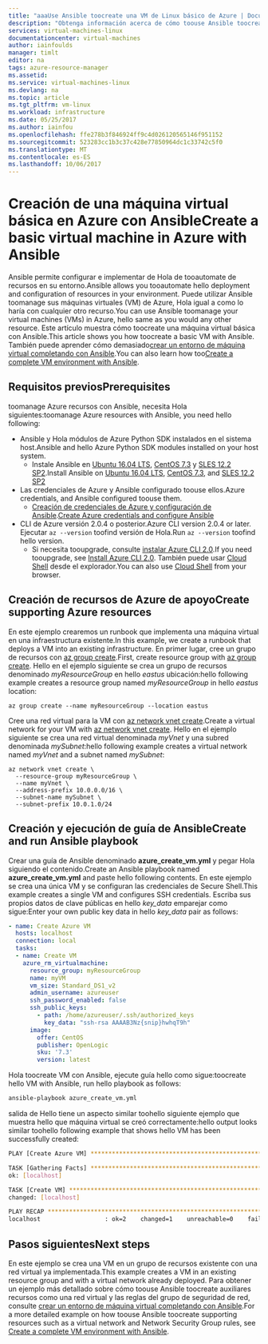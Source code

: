 ```yaml
---
title: "aaaUse Ansible toocreate una VM de Linux básico de Azure | Documentos de Microsoft"
description: "Obtenga información acerca de cómo toouse Ansible toocreate y administrar una máquina virtual de Linux básica de Azure"
services: virtual-machines-linux
documentationcenter: virtual-machines
author: iainfoulds
manager: timlt
editor: na
tags: azure-resource-manager
ms.assetid: 
ms.service: virtual-machines-linux
ms.devlang: na
ms.topic: article
ms.tgt_pltfrm: vm-linux
ms.workload: infrastructure
ms.date: 05/25/2017
ms.author: iainfou
ms.openlocfilehash: ffe278b3f846924ff9c4d026120565146f951152
ms.sourcegitcommit: 523283cc1b3c37c428e77850964dc1c33742c5f0
ms.translationtype: MT
ms.contentlocale: es-ES
ms.lasthandoff: 10/06/2017
---
```

# <a name="create-a-basic-virtual-machine-in-azure-with-ansible"></a><span data-ttu-id="07984-103">Creación de una máquina virtual básica en Azure con Ansible</span><span class="sxs-lookup"><span data-stu-id="07984-103">Create a basic virtual machine in Azure with Ansible</span></span>
<span data-ttu-id="07984-104">Ansible permite configurar e implementar de Hola de tooautomate de recursos en su entorno.</span><span class="sxs-lookup"><span data-stu-id="07984-104">Ansible allows you tooautomate hello deployment and configuration of resources in your environment.</span></span> <span data-ttu-id="07984-105">Puede utilizar Ansible toomanage sus máquinas virtuales (VM) de Azure, Hola igual a como lo haría con cualquier otro recurso.</span><span class="sxs-lookup"><span data-stu-id="07984-105">You can use Ansible toomanage your virtual machines (VMs) in Azure, hello same as you would any other resource.</span></span> <span data-ttu-id="07984-106">Este artículo muestra cómo toocreate una máquina virtual básica con Ansible.</span><span class="sxs-lookup"><span data-stu-id="07984-106">This article shows you how toocreate a basic VM with Ansible.</span></span> <span data-ttu-id="07984-107">También puede aprender cómo demasiado[crear un entorno de máquina virtual completando con Ansible](ansible-create-complete-vm.md).</span><span class="sxs-lookup"><span data-stu-id="07984-107">You can also learn how too[Create a complete VM environment with Ansible](ansible-create-complete-vm.md).</span></span>


## <a name="prerequisites"></a><span data-ttu-id="07984-108">Requisitos previos</span><span class="sxs-lookup"><span data-stu-id="07984-108">Prerequisites</span></span>
<span data-ttu-id="07984-109">toomanage Azure recursos con Ansible, necesita Hola siguientes:</span><span class="sxs-lookup"><span data-stu-id="07984-109">toomanage Azure resources with Ansible, you need hello following:</span></span>

- <span data-ttu-id="07984-110">Ansible y Hola módulos de Azure Python SDK instalados en el sistema host.</span><span class="sxs-lookup"><span data-stu-id="07984-110">Ansible and hello Azure Python SDK modules installed on your host system.</span></span>
    - <span data-ttu-id="07984-111">Instale Ansible en [Ubuntu 16.04 LTS](ansible-install-configure.md#ubuntu-1604-lts), [CentOS 7.3](ansible-install-configure.md#centos-73) y [SLES 12.2 SP2](ansible-install-configure.md#sles-122-sp2).</span><span class="sxs-lookup"><span data-stu-id="07984-111">Install Ansible on [Ubuntu 16.04 LTS](ansible-install-configure.md#ubuntu-1604-lts), [CentOS 7.3](ansible-install-configure.md#centos-73), and [SLES 12.2 SP2](ansible-install-configure.md#sles-122-sp2)</span></span>
- <span data-ttu-id="07984-112">Las credenciales de Azure y Ansible configurado toouse ellos.</span><span class="sxs-lookup"><span data-stu-id="07984-112">Azure credentials, and Ansible configured toouse them.</span></span>
    - <span data-ttu-id="07984-113">[Creación de credenciales de Azure y configuración de Ansible](ansible-install-configure.md#create-azure-credentials).</span><span class="sxs-lookup"><span data-stu-id="07984-113">[Create Azure credentials and configure Ansible](ansible-install-configure.md#create-azure-credentials)</span></span>
- <span data-ttu-id="07984-114">CLI de Azure versión 2.0.4 o posterior.</span><span class="sxs-lookup"><span data-stu-id="07984-114">Azure CLI version 2.0.4 or later.</span></span> <span data-ttu-id="07984-115">Ejecutar `az --version` toofind versión de Hola.</span><span class="sxs-lookup"><span data-stu-id="07984-115">Run `az --version` toofind hello version.</span></span> 
    - <span data-ttu-id="07984-116">Si necesita tooupgrade, consulte [instalar Azure CLI 2.0]( /cli/azure/install-azure-cli).</span><span class="sxs-lookup"><span data-stu-id="07984-116">If you need tooupgrade, see [Install Azure CLI 2.0]( /cli/azure/install-azure-cli).</span></span> <span data-ttu-id="07984-117">También puede usar [Cloud Shell](/azure/cloud-shell/quickstart) desde el explorador.</span><span class="sxs-lookup"><span data-stu-id="07984-117">You can also use [Cloud Shell](/azure/cloud-shell/quickstart) from your browser.</span></span>


## <a name="create-supporting-azure-resources"></a><span data-ttu-id="07984-118">Creación de recursos de Azure de apoyo</span><span class="sxs-lookup"><span data-stu-id="07984-118">Create supporting Azure resources</span></span>
<span data-ttu-id="07984-119">En este ejemplo crearemos un runbook que implementa una máquina virtual en una infraestructura existente.</span><span class="sxs-lookup"><span data-stu-id="07984-119">In this example, we create a runbook that deploys a VM into an existing infrastructure.</span></span> <span data-ttu-id="07984-120">En primer lugar, cree un grupo de recursos con [az group create](/cli/azure/vm#create).</span><span class="sxs-lookup"><span data-stu-id="07984-120">First, create resource group with [az group create](/cli/azure/vm#create).</span></span> <span data-ttu-id="07984-121">Hello en el ejemplo siguiente se crea un grupo de recursos denominado *myResourceGroup* en hello *eastus* ubicación:</span><span class="sxs-lookup"><span data-stu-id="07984-121">hello following example creates a resource group named *myResourceGroup* in hello *eastus* location:</span></span>

```azurecli
az group create --name myResourceGroup --location eastus
```

<span data-ttu-id="07984-122">Cree una red virtual para la VM con [az network vnet create](/cli/azure/network/vnet#create).</span><span class="sxs-lookup"><span data-stu-id="07984-122">Create a virtual network for your VM with [az network vnet create](/cli/azure/network/vnet#create).</span></span> <span data-ttu-id="07984-123">Hello en el ejemplo siguiente se crea una red virtual denominada *myVnet* y una subred denominada *mySubnet*:</span><span class="sxs-lookup"><span data-stu-id="07984-123">hello following example creates a virtual network named *myVnet* and a subnet named *mySubnet*:</span></span>

```azurecli
az network vnet create \
  --resource-group myResourceGroup \
  --name myVnet \
  --address-prefix 10.0.0.0/16 \
  --subnet-name mySubnet \
  --subnet-prefix 10.0.1.0/24
```


## <a name="create-and-run-ansible-playbook"></a><span data-ttu-id="07984-124">Creación y ejecución de guía de Ansible</span><span class="sxs-lookup"><span data-stu-id="07984-124">Create and run Ansible playbook</span></span>
<span data-ttu-id="07984-125">Crear una guía de Ansible denominado **azure_create_vm.yml** y pegar Hola siguiendo el contenido.</span><span class="sxs-lookup"><span data-stu-id="07984-125">Create an Ansible playbook named **azure_create_vm.yml** and paste hello following contents.</span></span> <span data-ttu-id="07984-126">En este ejemplo se crea una única VM y se configuran las credenciales de Secure Shell.</span><span class="sxs-lookup"><span data-stu-id="07984-126">This example creates a single VM and configures SSH credentials.</span></span> <span data-ttu-id="07984-127">Escriba sus propios datos de clave públicas en hello *key_data* emparejar como sigue:</span><span class="sxs-lookup"><span data-stu-id="07984-127">Enter your own public key data in hello *key_data* pair as follows:</span></span>

```yaml
- name: Create Azure VM
  hosts: localhost
  connection: local
  tasks:
  - name: Create VM
    azure_rm_virtualmachine:
      resource_group: myResourceGroup
      name: myVM
      vm_size: Standard_DS1_v2
      admin_username: azureuser
      ssh_password_enabled: false
      ssh_public_keys: 
        - path: /home/azureuser/.ssh/authorized_keys
          key_data: "ssh-rsa AAAAB3Nz{snip}hwhqT9h"
      image:
        offer: CentOS
        publisher: OpenLogic
        sku: '7.3'
        version: latest
```

<span data-ttu-id="07984-128">Hola toocreate VM con Ansible, ejecute guía hello como sigue:</span><span class="sxs-lookup"><span data-stu-id="07984-128">toocreate hello VM with Ansible, run hello playbook as follows:</span></span>

```bash
ansible-playbook azure_create_vm.yml
```

<span data-ttu-id="07984-129">salida de Hello tiene un aspecto similar toohello siguiente ejemplo que muestra hello que máquina virtual se creó correctamente:</span><span class="sxs-lookup"><span data-stu-id="07984-129">hello output looks similar toohello following example that shows hello VM has been successfully created:</span></span>

```bash
PLAY [Create Azure VM] ****************************************************

TASK [Gathering Facts] ****************************************************
ok: [localhost]

TASK [Create VM] **********************************************************
changed: [localhost]

PLAY RECAP ****************************************************************
localhost                  : ok=2    changed=1    unreachable=0    failed=0
```


## <a name="next-steps"></a><span data-ttu-id="07984-130">Pasos siguientes</span><span class="sxs-lookup"><span data-stu-id="07984-130">Next steps</span></span>
<span data-ttu-id="07984-131">En este ejemplo se crea una VM en un grupo de recursos existente con una red virtual ya implementada.</span><span class="sxs-lookup"><span data-stu-id="07984-131">This example creates a VM in an existing resource group and with a virtual network already deployed.</span></span> <span data-ttu-id="07984-132">Para obtener un ejemplo más detallado sobre cómo toouse Ansible toocreate auxiliares recursos como una red virtual y las reglas del grupo de seguridad de red, consulte [crear un entorno de máquina virtual completando con Ansible](ansible-create-complete-vm.md).</span><span class="sxs-lookup"><span data-stu-id="07984-132">For a more detailed example on how toouse Ansible toocreate supporting resources such as a virtual network and Network Security Group rules, see [Create a complete VM environment with Ansible](ansible-create-complete-vm.md).</span></span>
